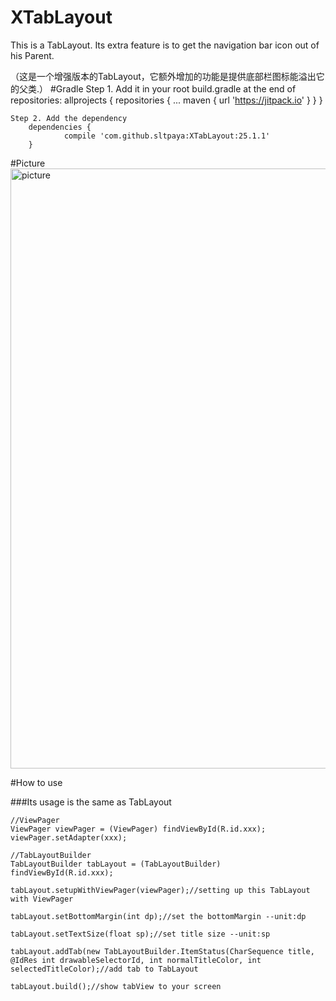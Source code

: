 # XTabLayout
This is a TabLayout. Its extra feature is to get the navigation bar icon out of his Parent.

（这是一个增强版本的TabLayout，它额外增加的功能是提供底部栏图标能溢出它的父类.）
#Gradle
	Step 1. Add it in your root build.gradle at the end of repositories:
		allprojects {
			repositories {
				...
				maven { url 'https://jitpack.io' }
			}
		}

	Step 2. Add the dependency
		dependencies {
		        compile 'com.github.sltpaya:XTabLayout:25.1.1'
		}
#Picture
<img src="https://github.com/sltpaya/XTabLayout/blob/master/info.gif"  width = "540" height = "960" alt="picture"/>

#How to use

###Its usage is the same as TabLayout
    
    //ViewPager
    ViewPager viewPager = (ViewPager) findViewById(R.id.xxx);
    viewPager.setAdapter(xxx);
    
    //TabLayoutBuilder
    TabLayoutBuilder tabLayout = (TabLayoutBuilder) findViewById(R.id.xxx);
    
    tabLayout.setupWithViewPager(viewPager);//setting up this TabLayout with ViewPager
    
    tabLayout.setBottomMargin(int dp);//set the bottomMargin --unit:dp
    
    tabLayout.setTextSize(float sp);//set title size --unit:sp
    
    tabLayout.addTab(new TabLayoutBuilder.ItemStatus(CharSequence title, @IdRes int drawableSelectorId, int normalTitleColor, int selectedTitleColor);//add tab to TabLayout
    
    tabLayout.build();//show tabView to your screen
